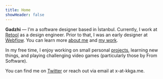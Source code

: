 ```yaml
---
title: Home
showHeader: false
---
```


**Gadzhi** — I'm a software designer based in İstanbul. Currently, I work at
[Retool](https://retool.com) as a design engineer. Prior to that, I was an early
designer at [Webflow](https://webflow.com). You can learn more
[about me](about.md) and [my work](work.md).

In my free time, I enjoy working on small personal [projects](projects),
learning new things, and playing challenging video games (particularly those by
From Software).

You can find me on [Twitter](https://twitter.com/@kkga_) or reach out via email
at x-at-kkga.me.
